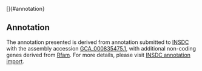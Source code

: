 []{#annotation}

Annotation
----------

The annotation presented is derived from annotation submitted to
[INSDC](http://www.insdc.org) with the assembly accession
[GCA\_000835475.1](http://www.ebi.ac.uk/ena/data/view/GCA_000835475.1),
with additional non-coding genes derived from
[Rfam](http://rfam.xfam.org/). For more details, please visit [INSDC
annotation
import](http://ensemblgenomes.org/info/data/insdc_annotation).
